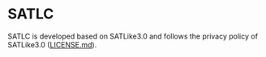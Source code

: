 # SATLC


SATLC is developed based on SATLike3.0 and follows the privacy policy of SATLike3.0 ([LICENSE.md](https://github.com/whyte-yhy/SATLC/blob/main/LICENSE.md)).
